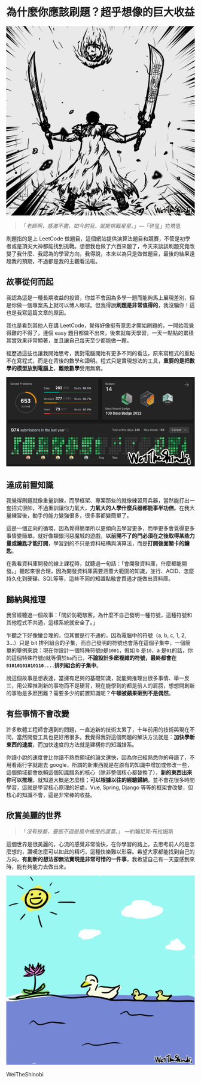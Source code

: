 # 為什麼你應該刷題？超乎想像的巨大收益

<img src="01.png">

> 「*老師啊，感激不盡，如今的我，就能挑戰星星。*」—「碎星」拉塔恩

刷題指的是上 LeetCode 做題目，這個網站提供演算法題目和競賽，不管是初學者或是頂尖大神都能找到挑戰。想想我也做了六百來題了，今天來談談刷題究竟改變了我什麼、我認為的學習方向，我得說，本來以為只是做做題目，最後的結果遠超我的預期，不過都是我的主觀看法啦。

## 故事從何而起

我認為這是一種長期收益的投資，你並不會因為多學一題而能夠馬上展現差別，但是你做一個專案馬上就可以博人眼球。但我得說**刷題是非常值得的**，我沒騙你！這也是我寫這篇文章的原因。

我也是看到其他人在講 LeetCode，覺得好像挺有意思才開始刷題的。一開始我覺得難的不得了，連個 easy 題目都做不出來，後來就每天學習，一天一點點的累積其實效果非常顯著，並且讓自己每天至少都能做一題。

經歷過這些也讓我開始思考，我對電腦開始有更多不同的看法，原來寫程式的重點不在寫程式，而是在背後的數學和證明。程式只是實現想法的工具，**重要的是把數學的模型放到電腦上**，**離散數學**受用無窮。

<img src="02.png">

## 達成前置知識

我覺得刷題就像重量訓練，而學框架、專案那些的就像練習用兵器，當然能打出一套招式很帥，不過重訓讓你力氣大，**力氣大的人學什麼兵器都能事半功倍**。在我大量練習後，動手的能力變強很多，很多事都變簡單了。

這是一個正向的循環，因為覺得簡單所以更傾向去學習更多，而學更多會覺得更多事情變簡單。就好像類銀河惡魔城的遊戲，**以前開不了的門必須在之後取得某些力量或鑰匙才能打開**，學習到的不只是資料結構與演算法，而是**打開後面關卡的鑰匙**。

在我看資料庫開發的線上課程時，就聽過一句話：「會開發資料庫，什麼都能開發。」聽起來很合理，因為開發資料庫需要涵蓋大範圍的知識，並行、ACID、怎麼持久化到硬碟、SQL等等，這些不同的知識點融會貫通才能做出資料庫。

## 歸納與推理

我曾經聽過一個故事：「關於防範駭客，為什麼不自己發明一種符號，這種符號和其他程式不共通，這樣系統就安全了。」

乍聽之下好像蠻合理的，但其實是行不通的，因為電腦中的符號（a, b, c, 1, 2, 3...）只是 bit 排列組合的子集，而自己發明的符號也會落在這個子集中，一個簡單的舉例來說：現在你設計一個特殊符號`@`是`1001`，假如 b 是`10`，a 是`01`的話，你的這個特殊符號`@`就等價於`ba`而已，**不論設計多麽複雜的符號，最終都會在`01010101010110....`排列組合的子集中**。

說這個故事是想表達，當擁有足夠的基礎知識，就能夠推理出很多事情、舉一反三，用公理推測新的事物而不是硬背，現在能學到的都是前人的肩膀，想想開創新的事物是多麽困難？需要多少的前置知識呢？**牛頓被蘋果砸到不是偶然**。

## 有些事情不會改變

許多軟體工程師會遇到的問題，一直追新的技術太累了，十年前用的技術與現在不同，當然開發工具也更好用很多。我覺得我對這個問題的解決方法就是：**加快學新東西的速度**，而加快速度的方法就是建構你的知識譜系。

你讀小說的速度會比你讀不熟悉領域的論文還快，因為你已經熟悉你的母語了，不用看兩行字就跑去 google，所謂的新東西就是在原有的知識中增加或修改一些，這個領域都會依賴這個知識譜系的核心（除非整個核心都替換了），**新的東西出來你可以推理**，就知道大概是怎麼樣；**可以根據以往的經驗歸納**，並不會花很多時間學習，這就是學習核心原理的好處，Vue, Spring, Django 等等的框架會改變，但核心的知識不會，這是非常棒的收益。

## 欣賞美麗的世界

> 「*沒有技藝，靈感不過是風中搖曳的蘆葦。*」 —約翰尼斯‧布拉姆斯

這個世界是很美麗的，心流的感覺非常愉快，在你學習的路上，去思考前人的是怎麼想的，讚嘆怎麼可以如此的精巧，這種快樂難以形容。希望大家都能找到自己的方向，**有創新的想法卻無法實現是非常可惜的一件事**，我希望自己有一天靈感到來時，能有夠能力去做出來。

<img src="03.png">

WeiTheShinobi
